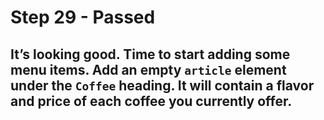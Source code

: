 # Step 29 - Passed

## It’s looking good. Time to start adding some menu items. Add an empty `article` element under the `Coffee` heading. It will contain a flavor and price of each coffee you currently offer.
